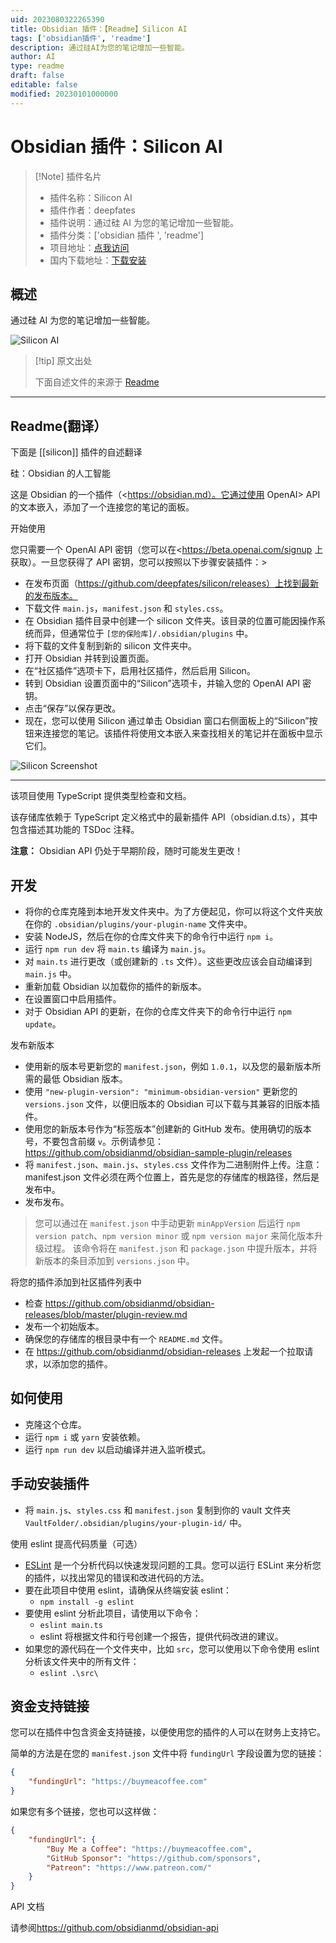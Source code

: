```yaml
---
uid: 2023080322265390
title: Obsidian 插件：【Readme】Silicon AI
tags: ['obsidian插件', 'readme']
description: 通过硅AI为您的笔记增加一些智能。
author: AI
type: readme
draft: false
editable: false
modified: 20230101000000
---
```


# Obsidian 插件：Silicon AI

> [!Note] 插件名片
> - 插件名称：Silicon AI
> - 插件作者：deepfates
> - 插件说明：通过硅 AI 为您的笔记增加一些智能。
> - 插件分类：['obsidian 插件 ', 'readme']
> - 项目地址：[点我访问](https://github.com/deepfates/silicon)
> - 国内下载地址：[下载安装](https://pkmer.cn/products/plugin/pluginMarket/?silicon)

## 概述

通过硅 AI 为您的笔记增加一些智能。

![Silicon AI](https://cdn.pkmer.cn/covers/silicon.png!pkmer)

> [!tip] 原文出处
>
>下面自述文件的来源于 [Readme](https://ghproxy.net/https://raw.githubusercontent.com/deepfates/silicon/master/README.md)
>

---

## Readme(翻译）

下面是 [[silicon]] 插件的自述翻译

硅：Obsidian 的人工智能

这是 Obsidian 的一个插件（<https://obsidian.md）。它通过使用 OpenAI> API 的文本嵌入，添加了一个连接您的笔记的面板。

开始使用

您只需要一个 OpenAI API 密钥（您可以在<https://beta.openai.com/signup 上获取）。一旦您获得了 API 密钥，您可以按照以下步骤安装插件：>

- 在发布页面（<https://github.com/deepfates/silicon/releases）上找到最新的发布版本。>
- 下载文件 `main.js`，`manifest.json` 和 `styles.css`。
- 在 Obsidian 插件目录中创建一个 silicon 文件夹。该目录的位置可能因操作系统而异，但通常位于 `[您的保险库]/.obsidian/plugins` 中。
- 将下载的文件复制到新的 silicon 文件夹中。
- 打开 Obsidian 并转到设置页面。
- 在“社区插件”选项卡下，启用社区插件，然后启用 Silicon。
- 转到 Obsidian 设置页面中的“Silicon”选项卡，并输入您的 OpenAI API 密钥。
- 点击“保存”以保存更改。
- 现在，您可以使用 Silicon 通过单击 Obsidian 窗口右侧面板上的“Silicon”按钮来连接您的笔记。该插件将使用文本嵌入来查找相关的笔记并在面板中显示它们。

![Silicon Screenshot](silicon-screenshot.png)

-----

该项目使用 TypeScript 提供类型检查和文档。

该存储库依赖于 TypeScript 定义格式中的最新插件 API（obsidian.d.ts），其中包含描述其功能的 TSDoc 注释。

**注意：** Obsidian API 仍处于早期阶段，随时可能发生更改！

## 开发

- 将你的仓库克隆到本地开发文件夹中。为了方便起见，你可以将这个文件夹放在你的 `.obsidian/plugins/your-plugin-name` 文件夹中。
- 安装 NodeJS，然后在你的仓库文件夹下的命令行中运行 `npm i`。
- 运行 `npm run dev` 将 `main.ts` 编译为 `main.js`。
- 对 `main.ts` 进行更改（或创建新的 `.ts` 文件）。这些更改应该会自动编译到 `main.js` 中。
- 重新加载 Obsidian 以加载你的插件的新版本。
- 在设置窗口中启用插件。
- 对于 Obsidian API 的更新，在你的仓库文件夹下的命令行中运行 `npm update`。

发布新版本

- 使用新的版本号更新您的 `manifest.json`，例如 `1.0.1`，以及您的最新版本所需的最低 Obsidian 版本。
- 使用 `"new-plugin-version": "minimum-obsidian-version"` 更新您的 `versions.json` 文件，以便旧版本的 Obsidian 可以下载与其兼容的旧版本插件。
- 使用您的新版本号作为“标签版本”创建新的 GitHub 发布。使用确切的版本号，不要包含前缀 `v`。示例请参见：<https://github.com/obsidianmd/obsidian-sample-plugin/releases>
- 将 `manifest.json`、`main.js`、`styles.css` 文件作为二进制附件上传。注意：manifest.json 文件必须在两个位置上，首先是您的存储库的根路径，然后是发布中。
- 发布发布。

> 您可以通过在 `manifest.json` 中手动更新 `minAppVersion` 后运行 `npm version patch`、`npm version minor` 或 `npm version major` 来简化版本升级过程。
> 该命令将在 `manifest.json` 和 `package.json` 中提升版本，并将新版本的条目添加到 `versions.json` 中。

将您的插件添加到社区插件列表中

- 检查 <https://github.com/obsidianmd/obsidian-releases/blob/master/plugin-review.md>
- 发布一个初始版本。
- 确保您的存储库的根目录中有一个 `README.md` 文件。
- 在 <https://github.com/obsidianmd/obsidian-releases> 上发起一个拉取请求，以添加您的插件。

## 如何使用

- 克隆这个仓库。
- 运行 `npm i` 或 `yarn` 安装依赖。
- 运行 `npm run dev` 以启动编译并进入监听模式。

## 手动安装插件

- 将 `main.js`、`styles.css` 和 `manifest.json` 复制到你的 vault 文件夹 `VaultFolder/.obsidian/plugins/your-plugin-id/` 中。

使用 eslint 提高代码质量（可选）

- [ESLint](https://eslint.org/) 是一个分析代码以快速发现问题的工具。您可以运行 ESLint 来分析您的插件，以找出常见的错误和改进代码的方法。
- 要在此项目中使用 eslint，请确保从终端安装 eslint：
  - `npm install -g eslint`
- 要使用 eslint 分析此项目，请使用以下命令：
  - `eslint main.ts`
  - eslint 将根据文件和行号创建一个报告，提供代码改进的建议。
- 如果您的源代码在一个文件夹中，比如 `src`，您可以使用以下命令使用 eslint 分析该文件夹中的所有文件：
  - `eslint .\src\`

## 资金支持链接

您可以在插件中包含资金支持链接，以便使用您的插件的人可以在财务上支持它。

简单的方法是在您的 `manifest.json` 文件中将 `fundingUrl` 字段设置为您的链接：

```json
{
    "fundingUrl": "https://buymeacoffee.com"
}
```

如果您有多个链接，您也可以这样做：

```json
{
    "fundingUrl": {
        "Buy Me a Coffee": "https://buymeacoffee.com",
        "GitHub Sponsor": "https://github.com/sponsors",
        "Patreon": "https://www.patreon.com/"
    }
}
```

API 文档

请参阅<https://github.com/obsidianmd/obsidian-api>

